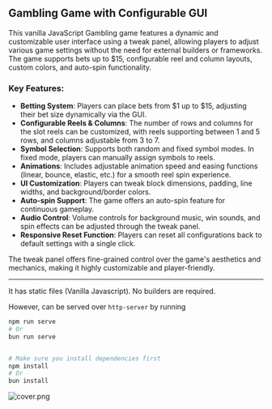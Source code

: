 ## Gambling Game with Configurable GUI

This vanilla JavaScript Gambling game features a dynamic and customizable user interface using a tweak panel, allowing
players to adjust various game settings without the need for external builders or frameworks. The game supports bets up
to $15, configurable reel and column layouts, custom colors, and auto-spin functionality.

### Key Features:

- **Betting System**: Players can place bets from $1 up to $15, adjusting their bet size dynamically via the GUI.
- **Configurable Reels & Columns**: The number of rows and columns for the slot reels can be customized, with reels
  supporting between 1 and 5 rows, and columns adjustable from 3 to 7.
- **Symbol Selection**: Supports both random and fixed symbol modes. In fixed mode, players can manually assign symbols
  to reels.
- **Animations**: Includes adjustable animation speed and easing functions (linear, bounce, elastic, etc.) for a smooth
  reel spin experience.
- **UI Customization**: Players can tweak block dimensions, padding, line widths, and background/border colors.
- **Auto-spin Support**: The game offers an auto-spin feature for continuous gameplay.
- **Audio Control**: Volume controls for background music, win sounds, and spin effects can be adjusted through the
  tweak panel.
- **Responsive Reset Function**: Players can reset all configurations back to default settings with a single click.

The tweak panel offers fine-grained control over the game's aesthetics and mechanics, making it highly customizable and
player-friendly.

---

It has static files (Vanilla Javascript). No builders are required.

However, can be served over `http-server` by running

```bash
npm run serve
# Or
bun run serve


# Make sure you install dependencies first
npm install
# Or
bun install
```

![cover.png](img/cover.png)
